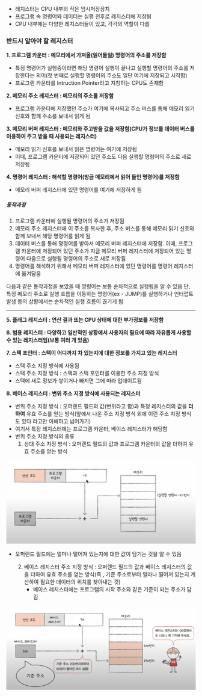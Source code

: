- 레지스터는 CPU 내부의 작은 임시저장장치
- 프로그램 속 명령어와 데이터는 실행 전후로 레지스터에 저장됨
- CPU 내부에는 다양한 레지스터들이 있고, 각각의 역할이 다름

### 반드시 알아야 할 레지스터
**1. 프로그램 카운터 : 메모리에서 가져올(읽어들일) 명령어의 주소를 저장함**
- 특정 명령어가 실행중이라면 해당 명령어 실행이 끝나고 실행할 명령어의 주소를 저장한다는 의미(첫 번째로 실행할 명령어의 주소도 일단 여기에 저장되고 시작함)
- 프로그램 카운터를 Intruction Pointer라고 지칭하는 CPU도 존재함

**2. 메모리 주소 레지스터 : 메모리의 주소를 저장함**
- 프로그램 카운터에 저장했던 주소가 여기에 복사되고 주소 버스를 통해 메모리 읽기 신호와 함께 주소를 보내서 읽게 됨

**3. 메모리 버퍼 레지스터 : 메모리와 주고받을 값을 저장함(CPU가 정보를 데이터 버스를 이용하여 주고 받을 때 사용되는 레지스터)**
- 메모리 읽기 신호를 보내서 읽은 명령어는 여기에 저장됨
- 이때, 프로그램 카운터에 저장되어 있던 주소도 다음 실행할 명령어의 주소로 새로 저장됨 

**4. 명령어 레지스터 : 해석할 명령어(방금 메모리에서 읽어 들인 명령어)를 저장함**
- 메모리 버퍼 레지스터에 있던 명령어를 여기에 저장하게 됨
##### 동작과정
1. 프로그램 카운터에 실행될 명령어의 주소가 저장됨
2. 메모리 주소 레지스터에 이 주소를 복사한 후, 주소 버스를 통해 메모리 읽기 신호와 함께 보내서 해당 명령어를 읽게 됨
3. 데이터 버스를 통해 명령어를 받아서 메모리 버퍼 레지스터에 저장함. 이때, 프로그램 카운터에 저장되어 있던 주소가 지금 메모리 버퍼 레지스터에 저장되어 있는 명령어 다음으로 실행될 명령어의 주소로 새로 저장됨
4. 명령어를 해석하기 위해서 메모리 버퍼 레지스터에 있던 명령어를 명령어 레지스터에 옮겨담음

다음과 같은 동작과정을 보았을 때 명령어는 보통 순차적으로 실행됨을 알 수 있음
단, 특정 메모리 주소로 실행 흐름을 이동하는 명령어(ex - JUMP)를 실행하거나 인터럽트 발생 등의 상황에서는 순차적인 실행 흐름이 끊기게 됨
****
**5. 플래그 레지스터 : 연산 결과 또는 CPU 상태에 대한 부가정보를 저장함**

**6. 범용 레지스터 : 다양하고 일반적인 상황에서 사용자의 필요에 따라 자유롭게 사용할 수 있는 레지스터임(보통 여러 개 있음)**

**7. 스택 포인터 : 스택이 어디까지 차 있는지에 대한 정보를 가지고 있는 레지스터**
- 스택 주소 지정 방식에 사용됨
- 스택 주소 지정 방식 : 스택과 스택 포인터를 이용한 주소 지정 방식
- 스택에 새로 정보가 쌓이거나 빠지면 그에 따라 업데이트됨

**8. 베이스 레지스터 : 변위 주소 지정 방식에 사용되는 레지스터**
- 변위 주소 지정 방식 : 오퍼랜드 필드의 값(변위라고 함)과 특정 레지스터의 값을 **더하여** 유효 주소를 얻는 방식(앞에서 나온 주소 지정 방식 외에 이런 주소 지정 방식도 있다 라고만 이해하고 넘어가기)
- 여기서 특정 레지스터에는 프로그램 카운터, 베이스 레지스터가 해당함
- 변위 주소 지정 방식의 종류
	1. 상대 주소 지정 방식 : 오퍼랜드 필드의 값과 프로그램 카운터의 값을 더하여 유효 주소를 얻는 방식

![](../../README_resources/Pasted%20image%2020240111095933.png)

- 오퍼랜드 필드에는 얼마나 떨어져 있는지에 대한 값이 담기는 것을 알 수 있음

	2.  베이스 레지스터 주소 지정 방식 : 오퍼랜드 필드의 값과 베이스 레지스터의 값을 더하여 유효 주소를 얻는 방식(즉 , 기준 주소로부터 얼마나 떨어져 있는지 계산하여 필요한 데이터의 위치를 찾아내는 것)
		- 베이스 레지스터에는 프로그램의 시작 주소와 같은 기준이 되는 주소가 담김
  
![](../../README_resources/Pasted%20image%2020240111100112.png)